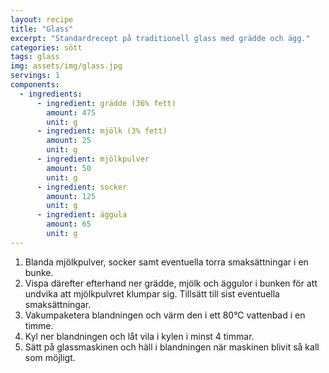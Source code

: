 ```yaml
---
layout: recipe
title: "Glass"
excerpt: "Standardrecept på traditionell glass med grädde och ägg."
categories: sött
tags: glass
img: assets/img/glass.jpg
servings: 1
components:
  - ingredients:
      - ingredient: grädde (36% fett)
        amount: 475
        unit: g
      - ingredient: mjölk (3% fett)
        amount: 25
        unit: g
      - ingredient: mjölkpulver
        amount: 50
        unit: g
      - ingredient: socker
        amount: 125
        unit: g
      - ingredient: äggula
        amount: 65
        unit: g
---
```


1. Blanda mjölkpulver, socker samt eventuella torra smaksättningar i en bunke.
2. Vispa därefter efterhand ner grädde, mjölk och äggulor i bunken för att
   undvika att mjölkpulvret klumpar sig. Tillsätt till sist eventuella
   smaksättningar.
3. Vakumpaketera blandningen och värm den i ett 80°C vattenbad i en timme.
4. Kyl ner blandningen och låt vila i kylen i minst 4 timmar.
5. Sätt på glassmaskinen och häll i blandningen när maskinen blivit så kall som
   möjligt.

